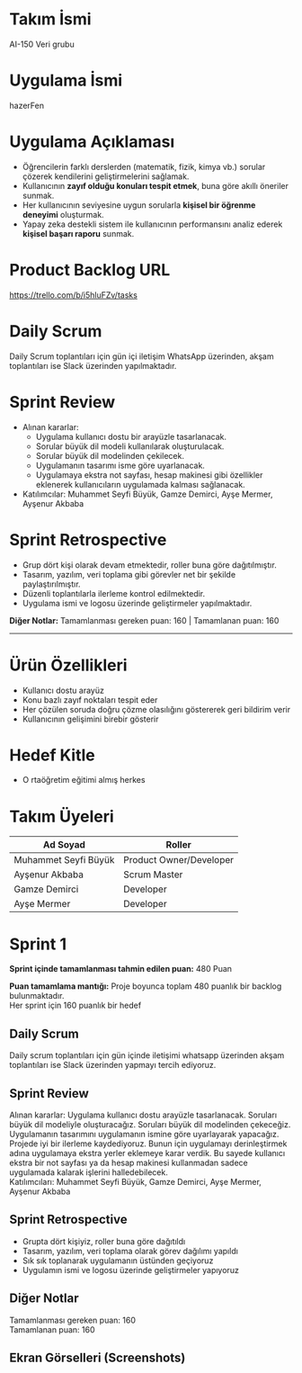  # Takım İsmi  
AI-150 Veri grubu

# Uygulama İsmi  
hazerFen

# Uygulama Açıklaması
- Öğrencilerin farklı derslerden (matematik, fizik, kimya vb.) sorular çözerek kendilerini geliştirmelerini sağlamak.  
- Kullanıcının **zayıf olduğu konuları tespit etmek**, buna göre akıllı öneriler sunmak.  
- Her kullanıcının seviyesine uygun sorularla **kişisel bir öğrenme deneyimi** oluşturmak.  
- Yapay zeka destekli sistem ile kullanıcının performansını analiz ederek **kişisel başarı raporu** sunmak.

# Product Backlog URL
https://trello.com/b/i5hluFZv/tasks

# Daily Scrum
Daily Scrum toplantıları için gün içi iletişim WhatsApp üzerinden, akşam toplantıları ise Slack üzerinden yapılmaktadır.


# Sprint Review
- Alınan kararlar:
  - Uygulama kullanıcı dostu bir arayüzle tasarlanacak.
  - Sorular büyük dil modeli kullanılarak oluşturulacak.
  - Sorular büyük dil modelinden çekilecek.
  - Uygulamanın tasarımı isme göre uyarlanacak.
  - Uygulamaya ekstra not sayfası, hesap makinesi gibi özellikler eklenerek kullanıcıların uygulamada kalması sağlanacak.
- Katılımcılar: Muhammet Seyfi Büyük, Gamze Demirci, Ayşe Mermer, Ayşenur Akbaba

# Sprint Retrospective
- Grup dört kişi olarak devam etmektedir, roller buna göre dağıtılmıştır.
- Tasarım, yazılım, veri toplama gibi görevler net bir şekilde paylaştırılmıştır.
- Düzenli toplantılarla ilerleme kontrol edilmektedir.
- Uygulama ismi ve logosu üzerinde geliştirmeler yapılmaktadır.

**Diğer Notlar:** Tamamlanması gereken puan: 160 | Tamamlanan puan: 160

---

# Ürün Özellikleri
- Kullanıcı dostu arayüz
- Konu bazlı zayıf noktaları tespit eder
- Her çözülen soruda doğru çözme olasılığını göstererek geri bildirim verir
- Kullanıcının gelişimini birebir gösterir

# Hedef Kitle
- O rtaöğretim eğitimi almış herkes

# Takım Üyeleri

| Ad Soyad               | Roller                     |
|------------------------|----------------------------|
| Muhammet Seyfi Büyük   | Product Owner/Developer    |
| Ayşenur Akbaba         | Scrum Master               |
| Gamze Demirci          | Developer                  |
| Ayşe Mermer            | Developer                  |

# Sprint 1

**Sprint içinde tamamlanması tahmin edilen puan:** 480 Puan

**Puan tamamlama mantığı:** Proje boyunca toplam 480 puanlık bir backlog bulunmaktadır.  
Her sprint için 160 puanlık bir hedef

## Daily Scrum  
Daily scrum toplantıları için gün içinde iletişimi whatsapp üzerinden akşam toplantıları ise Slack üzerinden yapmayı tercih ediyoruz.

## Sprint Review  
Alınan kararlar: Uygulama kullanıcı dostu arayüzle tasarlanacak. Soruları büyük dil modeliyle oluşturacağız. Soruları büyük dil modelinden çekeceğiz. Uygulamanın tasarımını uygulamanın ismine göre uyarlayarak yapacağız. Projede iyi bir ilerleme kaydediyoruz. Bunun için uygulamayı derinleştirmek adına uygulamaya ekstra yerler eklemeye karar verdik. Bu sayede kullanıcı ekstra bir not sayfası ya da hesap makinesi kullanmadan sadece uygulamada kalarak işlerini halledebilecek.  
Katılımcıları: Muhammet Seyfi Büyük, Gamze Demirci, Ayşe Mermer, Ayşenur Akbaba

## Sprint Retrospective
- Grupta dört kişiyiz, roller buna göre dağıtıldı
- Tasarım, yazılım, veri toplama olarak görev dağılımı yapıldı
- Sık sık toplanarak uygulamanın üstünden geçiyoruz
- Uygulamın ismi ve logosu üzerinde geliştirmeler yapıyoruz

## Diğer Notlar  
Tamamlanması gereken puan: 160  
Tamamlanan puan: 160

## Ekran Görselleri (Screenshots)

